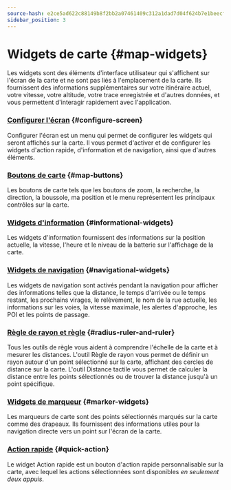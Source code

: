 ```yaml
---
source-hash: e2ce5ad622c88149b8f2bb2a07461409c312a1dad7d04f624b7e1beecf5aeab4
sidebar_position: 3
---
```


# Widgets de carte {#map-widgets}

Les widgets sont des éléments d'interface utilisateur qui s'affichent sur l'écran de la carte et ne sont pas liés à l'emplacement de la carte. Ils fournissent des informations supplémentaires sur votre itinéraire actuel, votre vitesse, votre altitude, votre trace enregistrée et d'autres données, et vous permettent d'interagir rapidement avec l'application.

### [Configurer l'écran](./configure-screen.md) {#configure-screen}

Configurer l'écran est un menu qui permet de configurer les widgets qui seront affichés sur la carte. Il vous permet d'activer et de configurer les widgets d'action rapide, d'information et de navigation, ainsi que d'autres éléments.

### [Boutons de carte](./map-buttons.md) {#map-buttons}

Les boutons de carte tels que les boutons de zoom, la recherche, la direction, la boussole, ma position et le menu représentent les principaux contrôles sur la carte.

### [Widgets d'information](./info-widgets.md) {#informational-widgets}

Les widgets d'information fournissent des informations sur la position actuelle, la vitesse, l'heure et le niveau de la batterie sur l'affichage de la carte.

### [Widgets de navigation](./nav-widgets.md) {#navigational-widgets}

Les widgets de navigation sont activés pendant la navigation pour afficher des informations telles que la distance, le temps d'arrivée ou le temps restant, les prochains virages, le relèvement, le nom de la rue actuelle, les informations sur les voies, la vitesse maximale, les alertes d'approche, les POI et les points de passage.

### [Règle de rayon et règle](./radius-ruler.md) {#radius-ruler-and-ruler}

Tous les outils de règle vous aident à comprendre l'échelle de la carte et à mesurer les distances. L'outil Règle de rayon vous permet de définir un rayon autour d'un point sélectionné sur la carte, affichant des cercles de distance sur la carte. L'outil Distance tactile vous permet de calculer la distance entre les points sélectionnés ou de trouver la distance jusqu'à un point spécifique.

### [Widgets de marqueur](./markers.md) {#marker-widgets}

Les marqueurs de carte sont des points sélectionnés marqués sur la carte comme des drapeaux. Ils fournissent des informations utiles pour la navigation directe vers un point sur l'écran de la carte.

### [Action rapide](./quick-action.md) {#quick-action}

Le widget Action rapide est un bouton d'action rapide personnalisable sur la carte, avec lequel les actions sélectionnées sont disponibles *en seulement deux appuis*.